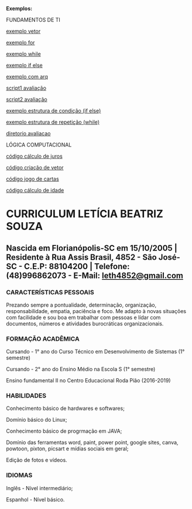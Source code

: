 **Exemplos:**

FUNDAMENTOS DE TI

[exemplo vetor](FundamentosTI/exemplos/vetor3.sh)

[exemplo for](FundamentosTI/exemplos/script7.sh)

[exemplo while](FundamentosTI/exemplos/script4.sh)

[exemplo if else](FundamentosTI/exemplos/script2.sh)

[exemplo com arq](FundamentosTI/exemplos/newscript3.sh)

[script1 avaliação](FundamentosTI/exemplos/script1av.sh)

[script2 avaliação](FundamentosTI/exemplos/script2av.sh)

[exemplo estrutura de condição (if else)](FundamentosTI/exemplos/scriptrevisao1.sh)

[exemplo estrutura de repetição (while)](FundamentosTI/exemplos/scriptrevisao2.sh)

[diretorio avaliacao](FundamentosTI/avaliacao-pratica)

LÓGICA COMPUTACIONAL

[código cálculo de juros](LogicaComputacional/exemplos/ex1.java)

[código criação de vetor](LogicaComputacional/exemplos/ex2.java)

[código jogo de cartas](LogicaComputacional/exemplos/ex3.java)

[código cálculo de idade](LogicaComputacional/exemplos/ex4.java)

# CURRICULUM LETÍCIA BEATRIZ SOUZA
## Nascida em Florianópolis-SC em 15/10/2005 | Residente à Rua Assis Brasil, 4852 - São José-SC - C.E.P: 88104200 | Telefone: (48)996862073 - E-Mail: leth4852@gmail.com 

### CARACTERÍSTICAS PESSOAIS
Prezando sempre a pontualidade, determinação, organização, responsabilidade, empatia, paciência e foco. Me adapto à novas situações com facilidade e sou boa em trabalhar com pessoas e lídar com documentos,  números e atividades burocráticas organizacionais. 

### FORMAÇÃO ACADÊMICA
Cursando - 1° ano do Curso Técnico em Desenvolvimento de Sistemas (1° semestre)

Cursando - 2° ano do Ensino Médio na Escola S (1° semestre)

Ensino fundamental II no Centro Educacional Roda Pião (2016-2019)

### HABILIDADES
Conhecimento básico de hardwares e softwares;

Domínio básico do Linux;

Conhecimento básico de progrmação em JAVA;

Domínio das ferramentas word, paint, power point, google sites, canva, powtoon, pixton, picsart e mídias sociais em geral;

Edição de fotos e vídeos.

### IDIOMAS
Inglês - Nível intermediário;

Espanhol - Nível básico.
